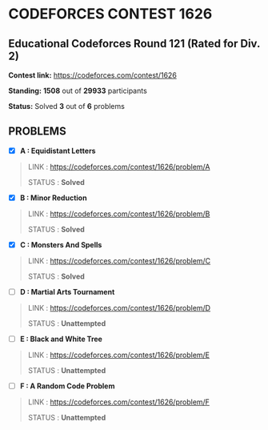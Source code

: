# CODEFORCES CONTEST 1626

## Educational Codeforces Round 121 (Rated for Div. 2)

**Contest link:** https://codeforces.com/contest/1626

**Standing:** **1508** out of **29933** participants

**Status:** Solved **3** out of **6** problems

## PROBLEMS

- [x] **A : Equidistant Letters**

> LINK : https://codeforces.com/contest/1626/problem/A
>
> STATUS : **Solved**

- [x] **B : Minor Reduction**

> LINK : https://codeforces.com/contest/1626/problem/B
>
> STATUS : **Solved**

- [x] **C : Monsters And Spells**

> LINK : https://codeforces.com/contest/1626/problem/C
>
> STATUS : **Solved**

- [ ] **D : Martial Arts Tournament**

> LINK : https://codeforces.com/contest/1626/problem/D
>
> STATUS : **Unattempted**

- [ ] **E : Black and White Tree**

> LINK : https://codeforces.com/contest/1626/problem/E
>
> STATUS : **Unattempted**

- [ ] **F : A Random Code Problem**

> LINK : https://codeforces.com/contest/1626/problem/F
>
> STATUS : **Unattempted**

